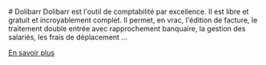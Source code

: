 # Dolibarr 
Dolibarr est l'outil de comptabilité par excellence. Il est libre et gratuit
et incroyablement complet. 
Il permet, en vrac, l'édition de facture, le traitement double entrée avec
rapprochement banquaire, la gestion des salariés, les frais de déplacement ...

[En savoir
plus](https://wiki.dolibarr.org/index.php/Utilisation_g%C3%A9n%C3%A9rale_de_Dolibarr)
